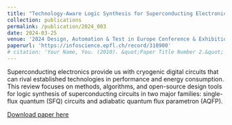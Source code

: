 ```yaml
---
title: "Technology-Aware Logic Synthesis for Superconducting Electronics"
collection: publications
permalink: /publication/2024_003
date: 2024-03-25
venue: '2024 Design, Automation & Test in Europe Conference & Exhibition (DATE)'
paperurl: 'https://infoscience.epfl.ch/record/310900'
# citation: 'Your Name, You. (2010). &quot;Paper Title Number 2.&quot; <i>Journal 1</i>. 1(2).'
---
```

Superconducting electronics provide us with cryogenic digital circuits that can rival established technologies in performance and energy consumption. This review focuses on methods, algorithms, and open-source design tools for logic synthesis of superconducting circuits in two major families: single-flux quantum (SFQ) circuits and adiabatic quantum flux parametron (AQFP).

[Download paper here](https://infoscience.epfl.ch/record/310900)

<!-- Recommended citation: Your Name, You. (2010). "Paper Title Number 2." <i>Journal 1</i>. 1(2). -->